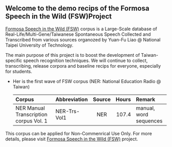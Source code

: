 ## Welcome to the demo recips of the Formosa Speech in the Wild (FSW)Project

[Formosa Speech in the Wild (FSW)](https://sites.google.com/speech.ntut.edu.tw/fsw) corpus is a Large-Scale database of Real-Life/Multi-Gene/Taiwanese Spontaneous Speech Collected and Transcribed from various sources organozed by Yuan-Fu Liao @ National Taipei University of Technology.

The main purpose of this project is to boost the development of Taiwan-specific speech recognition techniques. We will continue to collect, transcribing, release corpora and baseline recips for everyone, especially for students.

*  Her is the first wave of FSW corpus (NER: National Education Radio @ Taiwan)

    |Corpus|Abbreviation|Source|Hours|Remark|
    |:---|:---|:---:|---:|:--|
    |NER Manual Transcription corpus Vol. 1|NER-Trs-Vol1 |NER| 107.4 | manual, word sequences|

This corpus can be applied for Non-Commenrical Use Only. For more details, please visit [Formosa Speech in the Wild (FSW)](https://sites.google.com/speech.ntut.edu.tw/fsw) project.
